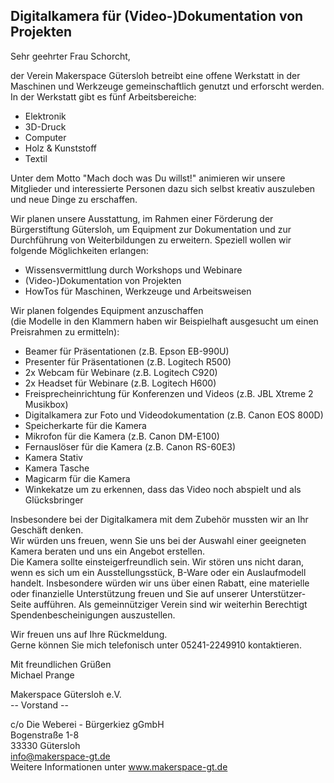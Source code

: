 ## Digitalkamera für (Video-)Dokumentation von Projekten

Sehr geehrter Frau Schorcht,

der Verein Makerspace Gütersloh betreibt eine offene Werkstatt in der Maschinen und Werkzeuge gemeinschaftlich genutzt und erforscht werden. In der Werkstatt gibt es fünf Arbeitsbereiche:

* Elektronik
* 3D-Druck
* Computer
* Holz & Kunststoff
* Textil

Unter dem Motto "Mach doch was Du willst!" animieren wir unsere Mitglieder und interessierte Personen dazu sich selbst kreativ auszuleben und neue Dinge zu erschaffen.

Wir planen unsere Ausstattung, im Rahmen einer Förderung der Bürgerstiftung Gütersloh, um Equipment zur Dokumentation und zur Durchführung von Weiterbildungen zu erweitern. Speziell wollen wir folgende Möglichkeiten erlangen:

* Wissensvermittlung durch Workshops und Webinare
* (Video-)Dokumentation von Projekten
* HowTos für Maschinen, Werkzeuge und Arbeitsweisen

Wir planen folgendes Equipment anzuschaffen  
(die Modelle in den Klammern haben wir Beispielhaft ausgesucht um einen Preisrahmen zu ermitteln):

* Beamer für Präsentationen (z.B. Epson EB-990U)
* Presenter für Präsentationen (z.B. Logitech R500)
* 2x Webcam für Webinare (z.B. Logitech C920)
* 2x Headset für Webinare (z.B. Logitech H600)
* Freisprecheinrichtung für Konferenzen und Videos (z.B. JBL Xtreme 2 Musikbox)
* Digitalkamera zur Foto und Videodokumentation (z.B. Canon EOS 800D)
* Speicherkarte für die Kamera
* Mikrofon für die Kamera (z.B. Canon DM-E100)
* Fernauslöser für die Kamera (z.B. Canon RS-60E3)
* Kamera Stativ
* Kamera Tasche
* Magicarm für die Kamera
* Winkekatze um zu erkennen, dass das Video noch abspielt und als Glücksbringer

Insbesondere bei der Digitalkamera mit dem Zubehör mussten wir an Ihr Geschäft denken.  
Wir würden uns freuen, wenn Sie uns bei der Auswahl einer geeigneten Kamera beraten und uns ein Angebot erstellen.  
Die Kamera sollte einsteigerfreundlich sein. Wir stören uns nicht daran, wenn es sich um ein Ausstellungsstück, B-Ware oder ein Auslaufmodell handelt. Insbesondere würden wir uns über einen Rabatt, eine materielle oder finanzielle Unterstützung freuen und Sie auf unserer Unterstützer-Seite aufführen. Als gemeinnütziger Verein sind wir weiterhin Berechtigt Spendenbescheinigungen auszustellen.

Wir freuen uns auf Ihre Rückmeldung.  
Gerne können Sie mich telefonisch unter 05241-2249910 kontaktieren.

Mit freundlichen Grüßen  
Michael Prange

Makerspace Gütersloh e.V.  
-- Vorstand --

c/o Die Weberei - Bürgerkiez gGmbH  
Bogenstraße 1-8  
33330 Gütersloh  
info@makerspace-gt.de  
Weitere Informationen unter www.makerspace-gt.de